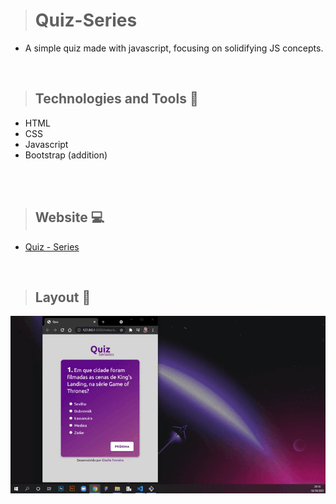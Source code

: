 # 
 

># Quiz-Series

+ A simple quiz made with javascript, focusing on solidifying JS concepts. 
 
<br>

>## Technologies and Tools 🧰
+ HTML
+ CSS
+ Javascript
+ Bootstrap (addition)

<br>

<br>

>## Website 💻
+ [Quiz - Series](https://quiz-series.netlify.app/)

<br>

>## Layout 🎥

<img src="https://github.com/giselle-ferreira/Quiz-Seriados/blob/main/assets/Quiz-Seriados.gif" />

>


